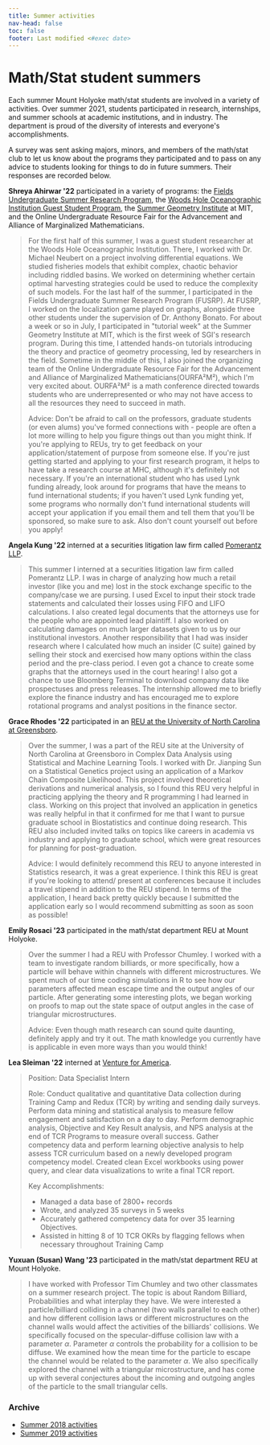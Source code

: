 ```yaml
---
title: Summer activities
nav-head: false
toc: false
footer: Last modified <#exec date>
---
```


# Math/Stat student summers

Each summer Mount Holyoke math/stat students are involved in a variety of activities.  Over summer 2021, students participated in research, internships, and  summer schools at academic institutions, and in industry.  The department is proud of the diversity of interests and everyone's accomplishments. 

A survey was sent asking majors, minors, and members of the math/stat club to let us know about the programs they participated and to pass on any advice to students looking for things to do in future summers.  Their responses are recorded below.


**Shreya Ahirwar '22** participated in a variety of programs: the [Fields Undergraduate Summer Research Program](http://www.fields.utoronto.ca/activities/21-22/2021-FUSRP), the [Woods Hole Oceanographic Institution Guest Student Program](https://www.whoi.edu/what-we-do/educate/gueststudent/), the [Summer Geometry Institute](https://sgi.mit.edu/sgi-2021) at MIT, and the Online Undergraduate Resource Fair for the Advancement and Alliance of Marginalized Mathematicians.

> For the first half of this summer, I was a guest student researcher at the Woods Hole Oceanographic Institution. There, I worked with Dr. Michael Neubert on a project involving differential equations. We studied fisheries models that exhibit complex, chaotic behavior including riddled basins. We worked on determining whether certain optimal harvesting strategies could be used to reduce the complexity of such models. For the last half of the summer, I participated in the Fields Undergraduate Summer Research Program (FUSRP). At FUSRP, I worked on the localization game played on graphs, alongside three other students under the supervision of Dr. Anthony Bonato. For about a week or so in July, I participated in "tutorial week" at the Summer Geometry Institute at MIT, which is the first week of SGI's research program. During this time, I attended hands-on tutorials introducing the theory and practice of geometry processing, led by researchers in the field. Sometime in the middle of this, I also joined the organizing team of the Online Undergraduate Resource Fair for the Advancement and Alliance of Marginalized Mathematicians(OURFA²M²), which I'm very excited about. OURFA²M² is a math conference directed towards students who are underrepresented or who may not have access to all the resources they need to succeed in math.
>
> Advice: Don't be afraid to call on the professors, graduate students (or even alums) you've formed connections with - people are often a lot more willing to help you figure things out than you might think. If you're applying to REUs, try to get feedback on your application/statement of purpose from someone else. If you're just getting started and applying to your first research program, it helps to have take a research course at MHC, although it's definitely not necessary. If you're an international student who has used Lynk funding already, look around for programs that have the means to fund international students; if you haven't used Lynk funding yet, some programs who normally don't fund international students will accept your application if you email them and tell them that you'll be sponsored, so make sure to ask. Also don't count yourself out before you apply!


**Angela Kung '22** interned at a securities litigation law firm called [Pomerantz LLP](https://pomlaw.com).

> This summer I interned at a securities litigation law firm called Pomerantz LLP. I was in charge of analyzing how much a retail investor (like you and me) lost in the stock exchange specific to the company/case we are pursing. I used Excel to input their stock trade statements and calculated their losses using FIFO and LIFO calculations. I also created legal documents that the attorneys use for the people who are appointed lead plaintiff. I also worked on calculating damages on much larger datasets given to us by our institutional investors. Another responsibility that I had was insider research where I calculated how much an insider (C suite) gained by selling their stock and exercised how many options within the class period and the pre-class period. I even got a chance to create some graphs that the attorneys used in the court hearing! I also got a chance to use Bloomberg Terminal to download company data like prospectuses and press releases. The internship allowed me to briefly explore the finance industry and has encouraged me to explore rotational programs and analyst positions in the finance sector.



**Grace Rhodes '22** participated in an [REU at the University of North Carolina at Greensboro](https://mathstats.uncg.edu/StatisticsREU2021/).

> Over the summer, I was a part of the REU site at the University of North Carolina at Greensboro in Complex Data Analysis using Statistical and Machine Learning Tools. I worked with Dr. Jianping Sun on a Statistical Genetics project using an application of a Markov Chain Composite Likelihood. This project involved theoretical derivations and numerical analysis, so I found this REU very helpful in practicing applying the theory and R programming I had learned in class. Working on this project that involved an application in genetics was really helpful in that it confirmed for me that I want to pursue graduate school in Biostatistics and continue doing research. This REU also included invited talks on topics like careers in academia vs industry and applying to graduate school, which were great resources for planning for post-graduation.
>	
> Advice: I would definitely recommend this REU to anyone interested in Statistics research, it was a great experience. I think this REU is great if you're looking to attend/ present at conferences because it includes a travel stipend in addition to the REU stipend. In terms of the application, I heard back pretty quickly because I submitted the application early so I would recommend submitting as soon as soon as possible!


**Emily Rosaci '23** participated in the math/stat department REU at Mount Holyoke.


> Over the summer I had a REU  with Professor Chumley. I worked with a team to investigate random billiards, or more specifically, how a particle will behave within channels with different microstructures. We spent much of our time coding simulations in R to see how our parameters affected mean escape time and the output angles of our particle. After generating some interesting plots, we began working on proofs to map out the state space of output angles in the case of triangular microstructures. 
>
> Advice: Even though math research can sound quite daunting, definitely apply and try it out. The math knowledge you currently have is applicable in even more ways than you would think!



**Lea Sleiman '22** interned at [Venture for America](https://ventureforamerica.org/).


> Position: Data Specialist Intern
>
> Role: Conduct qualitative and quantitative Data collection during Training Camp and Redux (TCR) by writing and sending daily surveys. Perform data mining and statistical analysis to measure fellow engagement and satisfaction on a day to day. Perform demographic analysis, Objective and Key Result analysis, and NPS analysis at the end of TCR Programs to measure overall success. Gather competency data and perform learning objective analysis to help assess TCR curriculum based on a newly developed program competency model. Created clean Excel workbooks using power query, and clear data visualizations to write a final TCR report.
>
> Key Accomplishments:
>
>+	Managed a data base of 2800+ records
>+	Wrote, and analyzed 35 surveys in 5 weeks
>+	Accurately gathered competency data for over 35 learning Objectives.
>+	Assisted in hitting 8 of 10 TCR OKRs by flagging fellows when necessary throughout Training Camp



**Yuxuan (Susan) Wang '23** participated in the math/stat department REU at Mount Holyoke. 

> I have worked with Professor Tim Chumley and two other classmates on a summer research project. The topic is about Random Billiard, Probabilities and what interplay they have. 
We were interested a particle/billiard colliding in a channel (two walls parallel to each other) and how different collision laws or different microstructures on the channel walls would affect the activities of the billiards' collisions. 
We specifically focused on the specular-diffuse collision law with a parameter $\alpha$. Parameter $\alpha$ controls the probability for a collision to be diffuse. We examined how the mean time for the particle to escape the channel would be related to the parameter $\alpha$. 
We also specifically explored the channel with a triangular microstructure, and has come up with several conjectures about the incoming and outgoing angles of the particle to the small triangular cells.



### Archive

-	[Summer 2018 activities](./2018)
-	[Summer 2019 activities](./2019)



